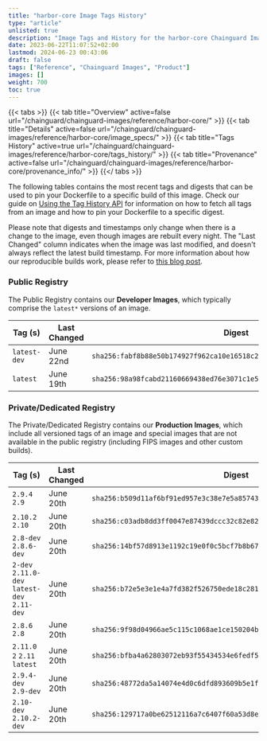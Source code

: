 ```yaml
---
title: "harbor-core Image Tags History"
type: "article"
unlisted: true
description: "Image Tags and History for the harbor-core Chainguard Image"
date: 2023-06-22T11:07:52+02:00
lastmod: 2024-06-23 00:43:06
draft: false
tags: ["Reference", "Chainguard Images", "Product"]
images: []
weight: 700
toc: true
---
```


{{< tabs >}}
{{< tab title="Overview" active=false url="/chainguard/chainguard-images/reference/harbor-core/" >}}
{{< tab title="Details" active=false url="/chainguard/chainguard-images/reference/harbor-core/image_specs/" >}}
{{< tab title="Tags History" active=true url="/chainguard/chainguard-images/reference/harbor-core/tags_history/" >}}
{{< tab title="Provenance" active=false url="/chainguard/chainguard-images/reference/harbor-core/provenance_info/" >}}
{{</ tabs >}}

The following tables contains the most recent tags and digests that can be used to pin your Dockerfile to a specific build of this image. Check our guide on [Using the Tag History API](/chainguard/chainguard-images/using-the-tag-history-api/) for information on how to fetch all tags from an image and how to pin your Dockerfile to a specific digest.

Please note that digests and timestamps only change when there is a change to the image, even though images are rebuilt every night. The "Last Changed" column indicates when the image was last modified, and doesn't always reflect the latest build timestamp. For more information about how our reproducible builds work, please refer to [this blog post](https://www.chainguard.dev/unchained/reproducing-chainguards-reproducible-image-builds).

### Public Registry
The Public Registry contains our **Developer Images**, which typically comprise the `latest*` versions of an image.

| Tag (s)       | Last Changed | Digest                                                                    |
|---------------|--------------|---------------------------------------------------------------------------|
|  `latest-dev` | June 22nd    | `sha256:fabf8b88e50b174927f962ca10e16518c22a0edeab6f53da22424a8b16d032aa` |
|  `latest`     | June 19th    | `sha256:98a98fcabd21160669438ed76e3071c1e598bc03afb6e399b47abc04a801cf54` |


### Private/Dedicated Registry
The Private/Dedicated Registry contains our **Production Images**, which include all versioned tags of an image and special images that are not available in the public registry (including FIPS images and other custom builds).

| Tag (s)                                       | Last Changed | Digest                                                                    |
|-----------------------------------------------|--------------|---------------------------------------------------------------------------|
|  `2.9.4` `2.9`                                | June 20th    | `sha256:b509d11af6bf91ed957e3c38e7e5a8574341edc280b005e248d7076b0668761f` |
|  `2.10.2` `2.10`                              | June 20th    | `sha256:c03adb8dd3ff0047e87439dccc32c82e82e9a66d228a14c3737825cf63164f93` |
|  `2.8-dev` `2.8.6-dev`                        | June 20th    | `sha256:14bf57d8913e1192c19e0f0c5bcf7b8b67f51479b103e9afdfea8fc228f950cf` |
|  `2-dev` `2.11.0-dev` `latest-dev` `2.11-dev` | June 20th    | `sha256:b72e5e3e1e4a7fd382f526750ede18c2816f4235488a2ecdee72a16b7ccb5622` |
|  `2.8.6` `2.8`                                | June 20th    | `sha256:9f98d04966ae5c115c1068ae1ce150204b726dd0cc16d115a7004a79aec73c3a` |
|  `2.11.0` `2` `2.11` `latest`                 | June 20th    | `sha256:bfba4a62803072eb93f55434534e6fedf5c0ff779452dfd51faaeb8a5d8fed96` |
|  `2.9.4-dev` `2.9-dev`                        | June 20th    | `sha256:48772da5a14074e4d0c6dfd893609b5e1f37438fa639abbb7c49dd376c9166cb` |
|  `2.10-dev` `2.10.2-dev`                      | June 20th    | `sha256:129717a0be62512116a7c6407f60a53d8e5ee4c6a66094d91aa145803a9323df` |

